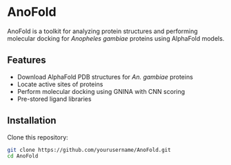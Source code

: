 # AnoFold

AnoFold is a toolkit for analyzing protein structures and performing molecular docking for *Anopheles gambiae* proteins using AlphaFold models.

## Features

- Download AlphaFold PDB structures for *An. gambiae* proteins
- Locate active sites of proteins
- Perform molecular docking using GNINA with CNN scoring
- Pre-stored ligand libraries

## Installation

Clone this repository:

```bash
git clone https://github.com/yourusername/AnoFold.git
cd AnoFold
```
